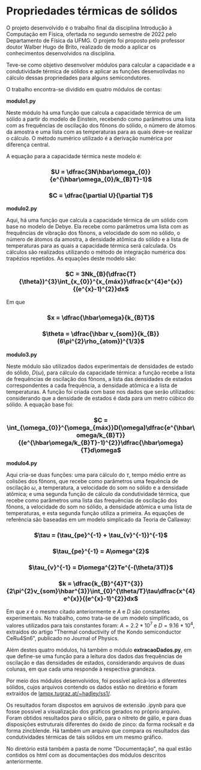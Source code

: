 # Propriedades térmicas de sólidos

  O projeto desenvolvido é o trabalho final da disciplina Introdução à Computação em Física, ofertada no segundo semestre de 2022 pelo Departamento de Física da UFMG. O projeto foi proposto pelo professor doutor Walber Hugo de Brito, realizado de modo a aplicar os conhecimentos desenvolvidos na disciplina.

  Teve-se como objetivo desenvolver módulos para calcular a capacidade e a condutividade térmica de sólidos e aplicar as funções desenvolivdas no cálculo dessas propriedades para alguns semicondutores.

  O trabalho encontra-se dividido em quatro módulos de contas:
  
**modulo1.py**

  Neste módulo há uma função que calcula a capacidade térmica de um sólido a partir do modelo de Einstein, recebendo como parâmetros uma lista com as frequências de oscilação dos fônons do sólido, o número de átomos da amostra e uma lista com as temperaturas para as quais deve-se realizar o cálculo. O método numérico utilizado é a derivação numérica por diferença central.
  
  A equação para a capacidade térmica neste modelo é:
  
  <h3 align="center"> $U = \dfrac{3N\hbar\omega_{0}}{e^{\hbar\omega_{0}/k_{B}T}-1}$ </h3>
  <h3 align="center"> $C = \dfrac{\partial U}{\partial T}$ </h3>
  
**modulo2.py**

  Aqui, há uma função que calcula a capacidade térmica de um sólido com base no modelo de Debye. Ela recebe como parâmetros uma lista com as frequências de vibração dos fônons, a velocidade do som no sólido, o número de átomos da amostra, a densidade atômica do sólido e a lista de temperaturas para as quais a capacidade térmica será calculada. Os cálculos são realizados utilizando o método de integração numérica dos trapézios repetidos.
    As equações deste modelo são:
    
  <h3 align="center"> $C = 3Nk_{B}(\dfrac{T}{\theta})^{3}\int_{x_{0}}^{x_{máx}}\dfrac{x^{4}e^{x}}{(e^{x}-1)^{2}}dx$ </h3>

  Em que

  <h3 align="center"> $x = \dfrac{\hbar\omega}{k_{B}T}$ </h3>
  <h3 align="center"> $\theta = \dfrac{\hbar v_{som}}{k_{B}}(6\pi^{2}\rho_{atom})^{1/3}$ </h3>
  

**modulo3.py**

  Neste módulo são utilizados dados experimentais de densidades de estado do sólido, $D(\omega)$, para cálculo da capacidade térmica: a função recebe a lista de frequências de oscilação dos fônons, a lista das densidades de estados correspondentes a cada frequência, a densidade atômica e a lista de temperaturas. A função foi criada com base nos dados que serão utilizados: considerando que a densidade de estados é dada para um metro cúbico do sólido. A equação base foi:
    
  <h3 align="center"> $C = \int_{\omega_{0}}^{\omega_{máx}}D(\omega)\dfrac{e^{\hbar\omega/k_{B}T}}{(e^{\hbar\omega/k_{B}T}-1)^{2}}\dfrac{\hbar\omega}{T}d\omega$ </h3>

**modulo4.py**

  Aqui cria-se duas funções: uma para cálculo do $\tau$, tempo médio entre as colisões dos fônons, que recebe como parâmetros uma fequência de oscilação $\omega$, a temperatura, a velocidade do som no sólido e a densidade atômica; e uma segunda função de cálculo da condutividade térmica, que recebe como parâmetros uma lista das frequências de oscilação dos fônons, a velocidade do som no sólido, a densidade atômica e uma lista de temperaturas, e esta segunda função utiliza a primeira.
  As equações de referência são baseadas em um modelo simplicado da Teoria de Callaway:
  
  <h3 align="center"> $\tau = (\tau_{pe}^{-1} + \tau_{v}^{-1})^{-1}$ </h3>
  <h3 align="center"> $\tau_{pe}^{-1} = A\omega^{2}$ </h3>
  <h3 align="center"> $\tau_{v}^{-1} = D\omega^{2}Te^{-(\theta/3T)}$ </h3>
  <h3 align="center"> $k = \dfrac{k_{B}^{4}T^{3}}{2\pi^{2}v_{som}\hbar^{3}}\int_{0}^{\theta/T}\tau\dfrac{x^{4}e^{x}}{(e^{x}-1)^{2}}dx$ </h3>
  
  Em que $x$ é o mesmo citado anteriormente e $A$ e $D$ são constantes experimentais. No trabalho, como trata-se de um modelo simplificado, os valores utilizados para tais constantes foram: $A=2.2 * 10^{7}$ e $D=9.16 * 10^{4}$, extraídos do artigo "Thermal conductivity of the Kondo semiconductor
CeRu4Sn6", publicado no Journal of Physics.


Além destes quatro módulos, há também o módulo **extracaoDados.py**, em que define-se uma função para a leitura dos dados das frequências de oscilação e das densidades de estados, considerando arquivos de duas colunas, em que cada uma responde à respectiva grandeza.

Por meio dos módulos desenvolvidos, foi possível aplicá-los a diferentes sólidos, cujos arquivos contendo os dados estão no diretório e foram extraídos de [lampx.tugraz.at/~hadley/ss1/](http://lampx.tugraz.at/~hadley/ss1/). 

Os resultados foram dispostos em aqruivos de extensão .ipynb para que fosse possível a visualização dos gráficos gerados no próprio arquivo. Foram obtidos resultados para o silício, para o nitreto de gálio, e para duas disposições estruturais diferentes do óxido de zinco: da forma rocksalt e da forma zincblende. Há também um arquivo que compara os resultados das condutividades térmicas de tais sólidos em um mesmo gráfico.

No diretório está também a pasta de nome "Documentação", na qual estão contidos os html com as documentações dos módulos descritos anteriormente.
